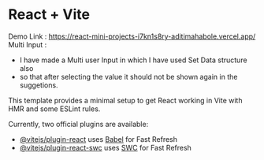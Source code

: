 # React + Vite
Demo Link : https://react-mini-projects-i7kn1s8ry-aditimahabole.vercel.app/
Multi Input :
+ I have made a Multi user Input in which I have used Set Data structure also
+ so that after selecting the value it should not be shown again in the suggetions.

This template provides a minimal setup to get React working in Vite with HMR and some ESLint rules.

Currently, two official plugins are available:

- [@vitejs/plugin-react](https://github.com/vitejs/vite-plugin-react/blob/main/packages/plugin-react/README.md) uses [Babel](https://babeljs.io/) for Fast Refresh
- [@vitejs/plugin-react-swc](https://github.com/vitejs/vite-plugin-react-swc) uses [SWC](https://swc.rs/) for Fast Refresh
